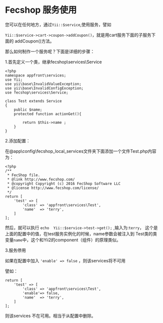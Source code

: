 Fecshop 服务使用
================


您可以在任何地方，通过`Yii::$service`,使用服务，譬如

`Yii::$service->cart->coupon->addCoupon()`，就是用cart服务下面的子服务下面的
addCoupon()方法。

那么如何制作一个服务呢？下面是详细的步骤：

1.首先定义一个类，继承fecshop\services\Service

```
<?php
namespace appfront\services;
use Yii;
use yii\base\InvalidValueException;
use yii\base\InvalidConfigException;
use fecshop\services\Service;

class Test extends Service
{
	public $name;
	protected function actionGet(){
		
		return $this->name ;
	}
}

```

2.添加配置：

在@app\config\fecshop_local_services文件夹下面添加一个文件Test.php内容为：

```
<?php
/**
 * FecShop file.
 * @link http://www.fecshop.com/
 * @copyright Copyright (c) 2016 FecShop Software LLC
 * @license http://www.fecshop.com/license/
 */
return [
	'test' => [
		'class' => 'appfront\services\Test',
		'name'  => 'terry',
	]
];
```

然后，就可以执行
`echo  Yii::$service->test->get();` ,输入为:`terry`，
这个是上面的配置中的值，在test服务实例化的时候，name参数会被注入到
Test类的类变量`name`中，这个和Yii2的component（组件）的原理类似。

3.服务停用

如果在配置中加入 ` 'enable' => false ` ，则该services将不可用

譬如：

```
return [
	'test' => [
		'class' => 'appfront\services\Test',
        'enable'=> false,
		'name'  => 'terry',
	]
];
```

则该services 不在可用。相当于从配置中删除。


















